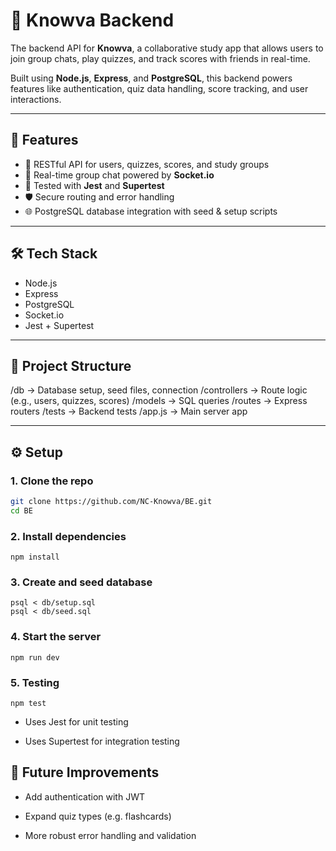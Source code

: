 # 🧠 Knowva Backend

The backend API for **Knowva**, a collaborative study app that allows users to join group chats, play quizzes, and track scores with friends in real-time.

Built using **Node.js**, **Express**, and **PostgreSQL**, this backend powers features like authentication, quiz data handling, score tracking, and user interactions.

---

## 🚀 Features

- 🧩 RESTful API for users, quizzes, scores, and study groups
- 💬 Real-time group chat powered by **Socket.io**
- 🧪 Tested with **Jest** and **Supertest**
- 🛡️ Secure routing and error handling
- 🌐 PostgreSQL database integration with seed & setup scripts

---

## 🛠️ Tech Stack

- Node.js
- Express
- PostgreSQL
- Socket.io
- Jest + Supertest

---

## 📂 Project Structure

/db -> Database setup, seed files, connection
/controllers -> Route logic (e.g., users, quizzes, scores)
/models -> SQL queries
/routes -> Express routers
/tests -> Backend tests
/app.js -> Main server app

---

## ⚙️ Setup

### 1. Clone the repo

```bash
git clone https://github.com/NC-Knowva/BE.git
cd BE
```
### 2. Install dependencies
```
npm install
```

### 3. Create and seed database
```
psql < db/setup.sql
psql < db/seed.sql
```
### 4. Start the server
```
npm run dev
```
### 5. Testing
```
npm test
```
- Uses Jest for unit testing

- Uses Supertest for integration testing

## 🔧 Future Improvements

- Add authentication with JWT

- Expand quiz types (e.g. flashcards)

- More robust error handling and validation



